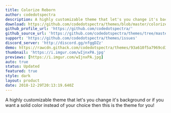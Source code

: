 ```yaml
---
title: Colorize Reborn
author: codedotspectra
description: A highly customizable theme that let's you change it's background or if you want a solid color instead of your choice then this is the theme for you!
download: https://github.com/codedotspectra/themes/blob/master/colorize/colorize_reborn.theme.css
github_profile_url: 'https://github.com/codedotspectra/'
github_source_url: 'https://github.com/codedotspectra/themes/tree/master/colorize'
support: 'https://github.com/codedotspectra/themes/issues'
discord_server: 'http://discord.gg/nfggDZz'
demo: https://rawcdn.githack.com/codedotspectra/themes/93a610f5a7969cd33c286a68816ab428f2e2b1a3/colorize/colorize_reborn.theme.css
thumbnail: 'https://i.imgur.com/wIjnxPA.jpg'
previews: [https://i.imgur.com/wIjnxPA.jpg]
auto: true
status: Updated
featured: true
style: dark
layout: product
date: 2018-12-29T20:13:19.640Z
---
```

A highly customizable theme that let's you change it's background or if you want a solid color instead of your choice then this is the theme for you!